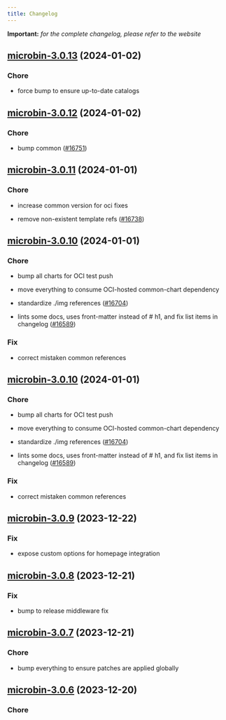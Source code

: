```yaml
---
title: Changelog
---
```


**Important:**
*for the complete changelog, please refer to the website*



## [microbin-3.0.13](https://github.com/truecharts/charts/compare/microbin-3.0.12...microbin-3.0.13) (2024-01-02)

### Chore



- force bump to ensure up-to-date catalogs


## [microbin-3.0.12](https://github.com/truecharts/charts/compare/microbin-3.0.11...microbin-3.0.12) (2024-01-02)

### Chore



- bump common ([#16751](https://github.com/truecharts/charts/issues/16751))


## [microbin-3.0.11](https://github.com/truecharts/charts/compare/microbin-3.0.10...microbin-3.0.11) (2024-01-01)

### Chore



- increase common version for oci fixes

- remove non-existent template refs ([#16738](https://github.com/truecharts/charts/issues/16738))


## [microbin-3.0.10](https://github.com/truecharts/charts/compare/microbin-3.0.9...microbin-3.0.10) (2024-01-01)

### Chore



- bump all charts for OCI test push

- move everything to consume OCI-hosted common-chart dependency

- standardize ./img references ([#16704](https://github.com/truecharts/charts/issues/16704))

- lints some docs, uses front-matter instead of # h1, and fix list items in changelog ([#16589](https://github.com/truecharts/charts/issues/16589))

### Fix



- correct mistaken common references


## [microbin-3.0.10](https://github.com/truecharts/charts/compare/microbin-3.0.9...microbin-3.0.10) (2024-01-01)

### Chore



- bump all charts for OCI test push

- move everything to consume OCI-hosted common-chart dependency

- standardize ./img references ([#16704](https://github.com/truecharts/charts/issues/16704))

- lints some docs, uses front-matter instead of # h1, and fix list items in changelog ([#16589](https://github.com/truecharts/charts/issues/16589))

### Fix



- correct mistaken common references
## [microbin-3.0.9](https://github.com/truecharts/charts/compare/microbin-3.0.8...microbin-3.0.9) (2023-12-22)

### Fix

- expose custom options for homepage integration

## [microbin-3.0.8](https://github.com/truecharts/charts/compare/microbin-3.0.7...microbin-3.0.8) (2023-12-21)

### Fix

- bump to release middleware fix

## [microbin-3.0.7](https://github.com/truecharts/charts/compare/microbin-3.0.6...microbin-3.0.7) (2023-12-21)

### Chore

- bump everything to ensure patches are applied globally

## [microbin-3.0.6](https://github.com/truecharts/charts/compare/microbin-3.0.5...microbin-3.0.6) (2023-12-20)

### Chore
